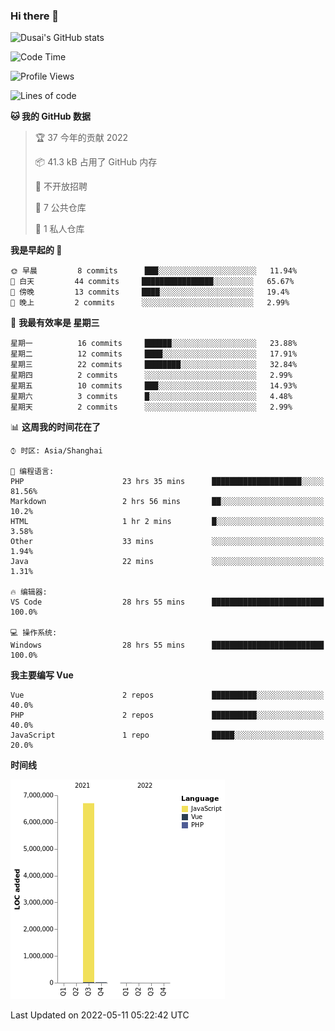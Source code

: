 ### Hi there 👋

<!--
**SQSora/SQSora** is a ✨ _special_ ✨ repository because its `README.md` (this file) appears on your GitHub profile.

Here are some ideas to get you started:

- 🔭 I’m currently working on ...
- 🌱 I’m currently learning ...
- 👯 I’m looking to collaborate on ...
- 🤔 I’m looking for help with ...
- 💬 Ask me about ...
- 📫 How to reach me: ...
- 😄 Pronouns: ...
- ⚡ Fun fact: ...
-->

![Dusai's GitHub stats](https://github-readme-stats.vercel.app/api?username=SQSora&show_icons=true&theme=algolia)

<!--START_SECTION:waka-->
![Code Time](http://img.shields.io/badge/Code%20Time-161%20hrs%2022%20mins-blue)

![Profile Views](http://img.shields.io/badge/%E4%B8%AA%E4%BA%BA%E5%B0%81%E9%9D%A2%E8%A7%82%E7%9C%8B%E6%AC%A1%E6%95%B0-128-blue)

![Lines of code](https://img.shields.io/badge/%E4%BB%8E%E3%80%8C%E4%BD%A0%E5%A5%BD%E4%B8%96%E7%95%8C%E3%80%8D%E6%88%91%E5%B7%B2%E7%BB%8F%E5%86%99%E4%BA%86-7%20Million%20%E8%A1%8C%E4%BB%A3%E7%A0%81-blue)

**🐱 我的 GitHub 数据** 

> 🏆 37 今年的贡献 2022
 > 
> 📦 41.3 kB 占用了 GitHub 内存 
 > 
> 🚫 不开放招聘
 > 
> 📜 7 公共仓库 
 > 
> 🔑 1 私人仓库 
 > 
**我是早起的 🐤** 

```text
🌞 早晨         8 commits      ███░░░░░░░░░░░░░░░░░░░░░░   11.94% 
🌆 白天         44 commits     ████████████████░░░░░░░░░   65.67% 
🌃 傍晚         13 commits     ████░░░░░░░░░░░░░░░░░░░░░   19.4% 
🌙 晚上         2 commits      ░░░░░░░░░░░░░░░░░░░░░░░░░   2.99%

```
📅 **我最有效率是 星期三** 

```text
星期一          16 commits     ██████░░░░░░░░░░░░░░░░░░░   23.88% 
星期二          12 commits     ████░░░░░░░░░░░░░░░░░░░░░   17.91% 
星期三          22 commits     ████████░░░░░░░░░░░░░░░░░   32.84% 
星期四          2 commits      ░░░░░░░░░░░░░░░░░░░░░░░░░   2.99% 
星期五          10 commits     ███░░░░░░░░░░░░░░░░░░░░░░   14.93% 
星期六          3 commits      █░░░░░░░░░░░░░░░░░░░░░░░░   4.48% 
星期天          2 commits      ░░░░░░░░░░░░░░░░░░░░░░░░░   2.99%

```


📊 **这周我的时间花在了** 

```text
⌚︎ 时区: Asia/Shanghai

💬 编程语言: 
PHP                      23 hrs 35 mins      ████████████████████░░░░░   81.56% 
Markdown                 2 hrs 56 mins       ██░░░░░░░░░░░░░░░░░░░░░░░   10.2% 
HTML                     1 hr 2 mins         █░░░░░░░░░░░░░░░░░░░░░░░░   3.58% 
Other                    33 mins             ░░░░░░░░░░░░░░░░░░░░░░░░░   1.94% 
Java                     22 mins             ░░░░░░░░░░░░░░░░░░░░░░░░░   1.31%

🔥 编辑器: 
VS Code                  28 hrs 55 mins      █████████████████████████   100.0%

💻 操作系统: 
Windows                  28 hrs 55 mins      █████████████████████████   100.0%

```

**我主要编写 Vue** 

```text
Vue                      2 repos             ██████████░░░░░░░░░░░░░░░   40.0% 
PHP                      2 repos             ██████████░░░░░░░░░░░░░░░   40.0% 
JavaScript               1 repo              █████░░░░░░░░░░░░░░░░░░░░   20.0%

```


**时间线**

![Chart not found](https://raw.githubusercontent.com/SQSora/SQSora/main/charts/bar_graph.png) 


 Last Updated on 2022-05-11 05:22:42 UTC
<!--END_SECTION:waka-->
